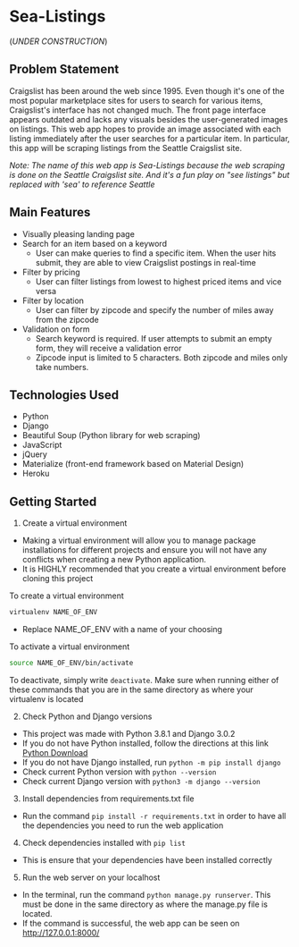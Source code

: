 # Sea-Listings

(*UNDER CONSTRUCTION*)

## Problem Statement

Craigslist has been around the web since 1995. Even though it's one of the most popular marketplace sites for users to search for various items, Craigslist's interface has not changed much. The front page interface appears outdated and lacks any visuals besides the user-generated images on listings. This web app hopes to provide an image associated with each listing immediately after the user searches for a particular item. In particular, this app will be scraping listings from the Seattle Craigslist site.

*Note: The name of this web app is Sea-Listings because the web scraping is done on the Seattle Craigslist site. And it's a fun play on "see listings" but replaced with 'sea' to reference Seattle*

## Main Features

- Visually pleasing landing page 
- Search for an item based on a keyword
  - User can make queries to find a specific item. When the user hits submit, they are able to view Craigslist postings in real-time
- Filter by pricing
  - User can filter listings from lowest to highest priced items and vice versa
- Filter by location
  - User can filter by zipcode and specify the number of miles away from the zipcode
- Validation on form
  - Search keyword is required. If user attempts to submit an empty form, they will receive a validation error
  - Zipcode input is limited to 5 characters. Both zipcode and miles only take numbers.

## Technologies Used

- Python
- Django
- Beautiful Soup (Python library for web scraping)
- JavaScript
- jQuery
- Materialize (front-end framework based on Material Design)
- Heroku

## Getting Started

1.  Create a virtual environment
- Making a virtual environment will allow you to manage package installations for different projects and ensure you will not have any conflicts when creating a new Python application.
- It is HIGHLY recommended that you create a virtual environment before cloning this project

To create a virtual environment 
```bash
virtualenv NAME_OF_ENV
``` 
- Replace NAME_OF_ENV with a name of your choosing

To activate a virtual environment 
```bash
source NAME_OF_ENV/bin/activate
```
To deactivate, simply write `deactivate`. Make sure when running either of these commands that you are in the same directory as where your virtualenv is located

2.  Check Python and Django versions
- This project was made with Python 3.8.1 and Django 3.0.2
- If you do not have Python installed, follow the directions at this link [Python Download](https://www.python.org/downloads/release/python-381/)
- If you do not have Django installed, run `python -m pip install django`
- Check current Python version with `python --version`
- Check current Django version with `python3 -m django --version`

3.  Install dependencies from requirements.txt file
- Run the command `pip install -r requirements.txt` in order to have all the dependencies you need to run the web application

4.  Check dependencies installed with `pip list`
- This is ensure that your dependencies have been installed correctly

5.  Run the web server on your localhost
- In the terminal, run the command `python manage.py runserver`. This must be done in the same directory as where the manage.py file is located.
- If the command is successful, the web app can be seen on http://127.0.0.1:8000/
